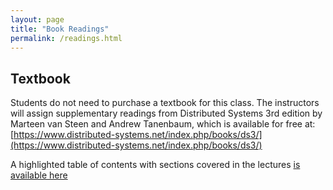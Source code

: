 ```yaml
---
layout: page
title: "Book Readings"
permalink: /readings.html
---
```


## Textbook
Students do not need to purchase a textbook for this class. The instructors will assign supplementary readings from Distributed Systems 3rd edition by Marteen van Steen and Andrew Tanenbaum, which is available for free at: [https://www.distributed-systems.net/index.php/books/ds3/](https://www.distributed-systems.net/index.php/books/ds3/)

A highlighted table of contents with sections covered in the lectures [is available here](/readings.pdf)